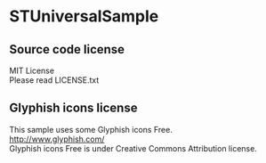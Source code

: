 STUniversalSample
=================
Source code license
---
MIT License  
Please read LICENSE.txt

Glyphish icons license
---
This sample uses some Glyphish icons Free.  
http://www.glyphish.com/  
Glyphish icons Free is under Creative Commons Attribution license.  

